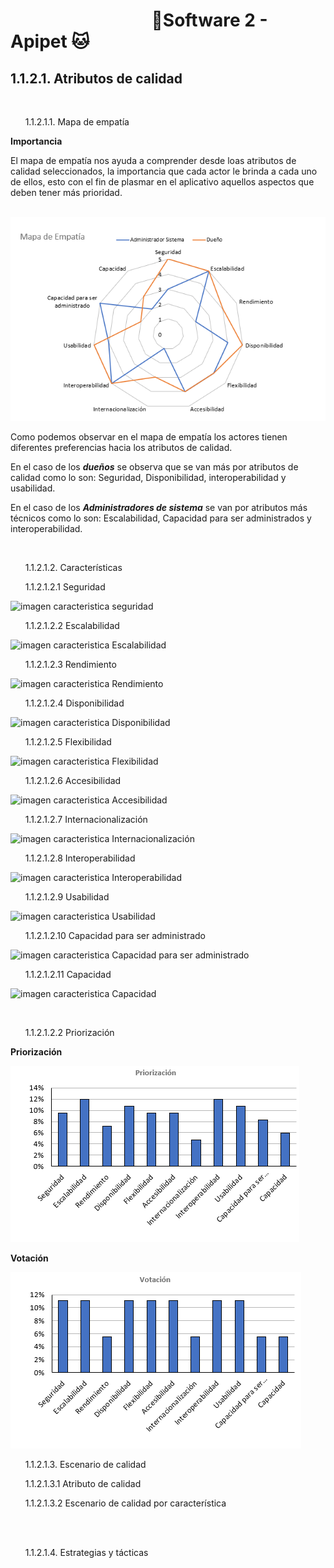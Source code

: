 #  &nbsp;&nbsp;&nbsp;&nbsp;&nbsp;&nbsp;&nbsp;&nbsp;&nbsp;&nbsp;&nbsp;&nbsp;&nbsp;&nbsp;&nbsp;&nbsp;&nbsp;&nbsp;&nbsp;&nbsp;&nbsp;&nbsp;&nbsp;&nbsp;&nbsp;&nbsp;&nbsp;&nbsp;&nbsp;&nbsp;&nbsp;&nbsp;&nbsp;&nbsp;🐶Software 2 - Apipet 🐱  #


## 1.1.2.1. Atributos de calidad


<br>

&nbsp;&nbsp;&nbsp;&nbsp;&nbsp;&nbsp;1.1.2.1.1. Mapa de empatía

**Importancia**

El mapa de empatía nos ayuda a comprender desde loas atributos de calidad seleccionados, la importancia que cada actor le brinda a cada uno de ellos, esto con el fin de plasmar en el aplicativo aquellos aspectos que deben tener más prioridad.

&nbsp;&nbsp;&nbsp;&nbsp;&nbsp;&nbsp;&nbsp;&nbsp;&nbsp;&nbsp;&nbsp;&nbsp;&nbsp;&nbsp;&nbsp;&nbsp;&nbsp;&nbsp;&nbsp;&nbsp;&nbsp;&nbsp;&nbsp;&nbsp;&nbsp;&nbsp;&nbsp;&nbsp;&nbsp;&nbsp;&nbsp;&nbsp;&nbsp;&nbsp;![](https://github.com/MiguelRiosT/ApipetDocumentacion/blob/main/Dise%C3%B1o%20alto%20nivel/Restricciones%20del%20dise%C3%B1o/Atributos%20de%20calidad/imagenes/Mapa%20Empatia/MapaEmpatia.png)

Como podemos observar en el mapa de empatía los actores tienen diferentes preferencias hacia los atributos de calidad.

En el caso de los ***dueños*** se observa que se van más por atributos de calidad como lo son: Seguridad, Disponibilidad, interoperabilidad y usabilidad.

En el caso de los ***Administradores de sistema*** se van por atributos más técnicos como lo son: Escalabilidad, Capacidad para ser administrados y interoperabilidad.

<br>

&nbsp;&nbsp;&nbsp;&nbsp;&nbsp;&nbsp;1.1.2.1.2. Características


&nbsp;&nbsp;&nbsp;&nbsp;&nbsp;&nbsp;1.1.2.1.2.1 Seguridad

![imagen caracteristica seguridad]()

&nbsp;&nbsp;&nbsp;&nbsp;&nbsp;&nbsp;1.1.2.1.2.2 Escalabilidad

![imagen caracteristica Escalabilidad]()

&nbsp;&nbsp;&nbsp;&nbsp;&nbsp;&nbsp;1.1.2.1.2.3 Rendimiento

![imagen caracteristica Rendimiento]()

&nbsp;&nbsp;&nbsp;&nbsp;&nbsp;&nbsp;1.1.2.1.2.4 Disponibilidad

![imagen caracteristica Disponibilidad]()

&nbsp;&nbsp;&nbsp;&nbsp;&nbsp;&nbsp;1.1.2.1.2.5 Flexibilidad

![imagen caracteristica Flexibilidad]()

&nbsp;&nbsp;&nbsp;&nbsp;&nbsp;&nbsp;1.1.2.1.2.6 Accesibilidad

![imagen caracteristica Accesibilidad]()

&nbsp;&nbsp;&nbsp;&nbsp;&nbsp;&nbsp;1.1.2.1.2.7 Internacionalización

![imagen caracteristica Internacionalización]()

&nbsp;&nbsp;&nbsp;&nbsp;&nbsp;&nbsp;1.1.2.1.2.8 Interoperabilidad

![imagen caracteristica Interoperabilidad]()

&nbsp;&nbsp;&nbsp;&nbsp;&nbsp;&nbsp;1.1.2.1.2.9 Usabilidad

![imagen caracteristica Usabilidad]()

&nbsp;&nbsp;&nbsp;&nbsp;&nbsp;&nbsp;1.1.2.1.2.10 Capacidad para ser administrado

![imagen caracteristica Capacidad para ser administrado]()

&nbsp;&nbsp;&nbsp;&nbsp;&nbsp;&nbsp;1.1.2.1.2.11 Capacidad

![imagen caracteristica Capacidad]()

<br>

&nbsp;&nbsp;&nbsp;&nbsp;&nbsp;&nbsp;1.1.2.1.2.2 Priorización


**Priorización**


![](https://github.com/MiguelRiosT/ApipetDocumentacion/blob/main/Dise%C3%B1o%20alto%20nivel/Restricciones%20del%20dise%C3%B1o/Atributos%20de%20calidad/imagenes/Priorizacion.png)

**Votación**


![](https://github.com/MiguelRiosT/ApipetDocumentacion/blob/main/Dise%C3%B1o%20alto%20nivel/Restricciones%20del%20dise%C3%B1o/Atributos%20de%20calidad/imagenes/votacion.png)



&nbsp;&nbsp;&nbsp;&nbsp;&nbsp;&nbsp;1.1.2.1.3. Escenario de calidad

&nbsp;&nbsp;&nbsp;&nbsp;&nbsp;&nbsp;1.1.2.1.3.1 Atributo de calidad

&nbsp;&nbsp;&nbsp;&nbsp;&nbsp;&nbsp;1.1.2.1.3.2 Escenario de calidad por característica

<br>

<br>

&nbsp;&nbsp;&nbsp;&nbsp;&nbsp;&nbsp;1.1.2.1.4. Estrategias y tácticas
